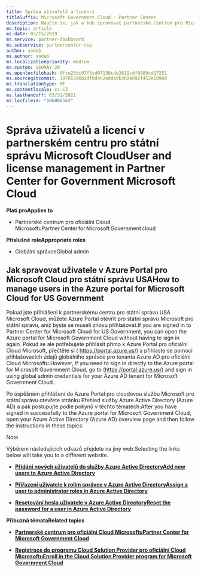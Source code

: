 ```yaml
---
title: Správa uživatelů a licencí
titleSuffix: Microsoft Government Cloud - Partner Center
description: Naučte se, jak a kde spravovat partnerské Centrum pro Microsoft Cloud pro státní partnery, zákazníky a licence USA, jakož i resetování hesel.
ms.topic: article
ms.date: 03/15/2019
ms.service: partner-dashboard
ms.subservice: partnercenter-csp
author: sodeb
ms.author: sodeb
ms.localizationpriority: medium
ms.custom: SEOMAY.20
ms.openlocfilehash: 0fce25dc07f5cd07138cde2619cdf0989cd17251
ms.sourcegitcommit: 10765386b2df0d4c2e8da9b302a692f452e1090d
ms.translationtype: MT
ms.contentlocale: cs-CZ
ms.lasthandoff: 03/31/2021
ms.locfileid: "106086562"
---
```

# <a name="user-and-license-management-in-partner-center-for-government-microsoft-cloud"></a><span data-ttu-id="b70ba-103">Správa uživatelů a licencí v partnerském centru pro státní správu Microsoft Cloud</span><span class="sxs-lookup"><span data-stu-id="b70ba-103">User and license management in Partner Center for Government Microsoft Cloud</span></span>

<span data-ttu-id="b70ba-104">**Platí pro**</span><span class="sxs-lookup"><span data-stu-id="b70ba-104">**Applies to**</span></span>

- <span data-ttu-id="b70ba-105">Partnerské centrum pro oficiální Cloud Microsoftu</span><span class="sxs-lookup"><span data-stu-id="b70ba-105">Partner Center for Microsoft Government cloud</span></span>

<span data-ttu-id="b70ba-106">**Příslušné role**</span><span class="sxs-lookup"><span data-stu-id="b70ba-106">**Appropriate roles**</span></span>

- <span data-ttu-id="b70ba-107">Globální správce</span><span class="sxs-lookup"><span data-stu-id="b70ba-107">Global admin</span></span>

## <a name="how-to-manage-users-in-the-azure-portal-for-microsoft-cloud-for-us-government"></a><span data-ttu-id="b70ba-108">Jak spravovat uživatele v Azure Portal pro Microsoft Cloud pro státní správu USA</span><span class="sxs-lookup"><span data-stu-id="b70ba-108">How to manage users in the Azure portal for Microsoft Cloud for US Government</span></span>

<span data-ttu-id="b70ba-109">Pokud jste přihlášeni k partnerskému centru pro státní správu USA Microsoft Cloud, můžete Azure Portal otevřít pro státní správu Microsoft pro státní správu, aniž byste se museli znovu přihlašovat.</span><span class="sxs-lookup"><span data-stu-id="b70ba-109">If you are signed in to Partner Center for Microsoft Cloud for US Government, you can open the Azure portal for Microsoft Government Cloud without having to sign in again.</span></span> <span data-ttu-id="b70ba-110">Pokud se ale potřebujete přihlásit přímo k Azure Portal pro oficiální Cloud Microsoft, přečtěte si ( https://portal.azure.us/) a přihlaste se pomocí přihlašovacích údajů globálního správce pro tenanta Azure AD pro oficiální Cloud Microsoftu.</span><span class="sxs-lookup"><span data-stu-id="b70ba-110">However, if you need to sign in directly to the Azure portal for Microsoft Government Cloud, go to (https://portal.azure.us/) and sign in using global admin credentials for your Azure AD tenant for Microsoft Government Cloud.</span></span>

<span data-ttu-id="b70ba-111">Po úspěšném přihlášení do Azure Portal pro cloudovou službu Microsoft pro státní správu otevřete stránku Přehled služby Azure Active Directory (Azure AD) a pak postupujte podle pokynů v těchto tématech:</span><span class="sxs-lookup"><span data-stu-id="b70ba-111">After you have signed in successfully to the Azure portal for Microsoft Government Cloud, open your Azure Active Directory (Azure AD) overview page and then follow the instructions in these topics:</span></span>

> [!NOTE]  
> <span data-ttu-id="b70ba-112">Výběrem následujících odkazů přejdete na jiný web.</span><span class="sxs-lookup"><span data-stu-id="b70ba-112">Selecting the links below will take you to a different website.</span></span> 

-  [<span data-ttu-id="b70ba-113">**Přidání nových uživatelů do služby Azure Active Directory**</span><span class="sxs-lookup"><span data-stu-id="b70ba-113">**Add new users to Azure Active Directory**</span></span>](/azure/active-directory/active-directory-users-create-azure-portal)

-  [<span data-ttu-id="b70ba-114">**Přiřazení uživatele k rolím správce v Azure Active Directory**</span><span class="sxs-lookup"><span data-stu-id="b70ba-114">**Assign a user to administrator roles in Azure Active Directory**</span></span>](/azure/active-directory/active-directory-users-assign-role-azure-portal)

-  [<span data-ttu-id="b70ba-115">**Resetování hesla uživatele v Azure Active Directory**</span><span class="sxs-lookup"><span data-stu-id="b70ba-115">**Reset the password for a user in Azure Active Directory**</span></span>](/azure/active-directory/active-directory-users-reset-password-azure-portal)

<span data-ttu-id="b70ba-116">**Příbuzná témata**</span><span class="sxs-lookup"><span data-stu-id="b70ba-116">**Related topics**</span></span>

-  [<span data-ttu-id="b70ba-117">**Partnerské centrum pro oficiální Cloud Microsoftu**</span><span class="sxs-lookup"><span data-stu-id="b70ba-117">**Partner Center for Microsoft Government Cloud**</span></span>](partner-center-for-microsoft-us-govt-cloud.md)

-  [<span data-ttu-id="b70ba-118">**Registrace do programu Cloud Solution Provider pro oficiální Cloud Microsoftu**</span><span class="sxs-lookup"><span data-stu-id="b70ba-118">**Enroll in the Cloud Solution Provider program for Microsoft Government Cloud**</span></span>](enroll-in-csp-for-microsoft-us-govt-cloud.md)